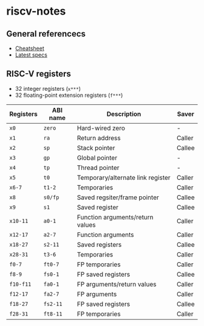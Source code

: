 # riscv-notes
## General referencecs
- [Cheatsheet](https://github.com/pcotret/riscv-notes/blob/master/docs/riscv_cheatsheet.md)
- [Latest specs](https://github.com/riscv/riscv-isa-manual/releases)

## RISC-V registers
- 32 integer registers (`x***`)
- 32 floating-point extension registers (`f***`)

| Registers | ABI name | Description                       | Saver  |
| --------- | -------- | --------------------------------- | ------ |
| `x0`      | `zero`   | Hard-wired zero                   | -      |
| `x1`      | `ra`     | Return address                    | Caller |
| `x2`      | `sp`     | Stack pointer                     | Callee |
| `x3`      | `gp`     | Global pointer                    | -      |
| `x4`      | `tp`     | Thread pointer                    | -      |
| `x5`      | `t0`     | Temporary/alternate link register | Caller |
| `x6-7`    | `t1-2`   | Temporaries                       | Caller |
| `x8`      | `s0/fp`  | Saved regsiter/frame pointer      | Callee |
| `x9`      | `s1`     | Saved register                    | Callee |
| `x10-11`  | `a0-1`   | Function arguments/return values  | Caller |
| `x12-17`  | `a2-7`   | Function arguments                | Caller |
| `x18-27`  | `s2-11`  | Saved registers                   | Callee |
| `x28-31`  | `t3-6`   | Temporaries                       | Caller |
| `f0-7`    | `ft0-7`  | FP temporaries                    | Caller |
| `f8-9`    | `fs0-1`  | FP saved registers                | Callee |
| `f10-f11` | `fa0-1`  | FP arguments/return values        | Caller |
| `f12-17`  | `fa2-7`  | FP arguments                      | Caller |
| `f18-27`  | `fs2-11` | FP saved registers                | Callee |
| `f28-31`  | `ft8-11` | FP temporaries                    | Caller |

